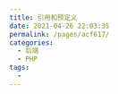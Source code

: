```yaml
---
title: 引用和预定义
date: 2021-04-26 22:03:35
permalink: /pages/acf617/
categories:
  - 后端
  - PHP
tags:
  - 
---
```

